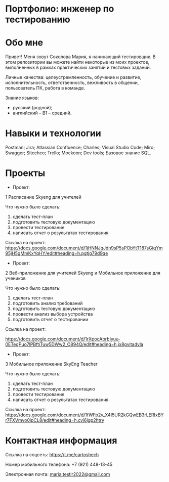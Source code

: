 # Портфолио: инженер по тестированию

# Обо мне
Привет! Меня зовут Соколова Мария, я начинающий тестировщик.
В этом репозитории вы можете найти некоторые из моих проектов, выполненных в рамках практических занятий и тестовых заданий.

Личные качества: целеустремленность, обучение и развитие, исполнительность, ответственность, вежливость в общении,  пользователь ПК, работа в команде.

Знание языков:
- русский (родной);
- английский – В1 – средний.

# Навыки и технологии
Postman; Jira; Atlassian Confluence; Charles; Visual Studio Code; Miro; Swagger; Sitechco; Trello; Mockoon; Dev tools; Базовое знание SQL.


# Проекты

- Проект:
  
1 Расписание Skyeng для учителей

Что нужно было сделать:

1. сделать тест-план
2. подготовить тестовую документацию
3. провести тестирование
4. написать отчет о результатах тестирования

Ссылка на проект: https://docs.google.com/document/d/1jHNNJqJdn9sP5sPObYtT187sGiqYm95jH5gMmKxYqHY/edit#heading=h.pgtjg79d9qe


- Проект:
  
2 Веб-приложение для учителей Skyeng и Мобильное приложение для учеников

Что нужно было сделать:

1. сделать тест-план
2. подготовить анализ требований
3. подготовить тестовую документацию
4. провести анализ выбора устройства
5. подготовить отчет о тестировании


Ссылка на проект:

https://docs.google.com/document/d/1rXpocAbrbIyuu-0ETegPuo7lPBftiTuw5DWw2_O894Q/edit#heading=h.jx8gvitadvla

- Проект:

3 Мобильное приложение SkyEng Teacher

Что нужно было сделать:

1. сделать тест-план
2. подготовить тестовую документацию
3. провести тестирование
4. написать отчет о результатах тестирования


Ссылка на проект: https://docs.google.com/document/d/1fWFp2v_X4I5UR2kGQwEB3rLERIxBYr7FXVmvo0ipCL8/edit#heading=h.cvi6lgp2htry



# Контактная информация
Ссылка на соцсеть: https://t.me/cartoshech 

Номер мобильного телефона: +7 (921) 448-13-45

Электронная почта: maria.testir2022@gmail.com
